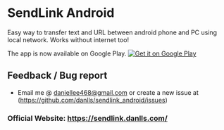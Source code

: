 # SendLink Android
Easy way to transfer text and URL between android phone and PC using local network.
Works without internet too!

The app is now available on Google Play.
<a href='https://play.google.com/store/apps/details?id=com.danlls.daniel.sendlink&pcampaignid=MKT-Other-global-all-co-prtnr-py-PartBadge-Mar2515-1'><img alt='Get it on Google Play' src='https://play.google.com/intl/en_us/badges/images/generic/en_badge_web_generic.png'/></a>

## Feedback / Bug report
 - Email me @ daniellee468@gmail.com or create a new issue at (https://github.com/danlls/sendlink_android/issues)

### Official Website: https://sendlink.danlls.com/
